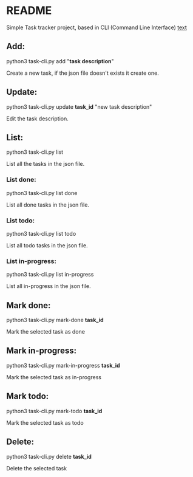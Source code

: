 # README
Simple Task tracker project, based in CLI (Command Line Interface)
[text](https://github.com/GrisAnd/Task-Tracker-CLI)

## Add:
python3 task-cli.py add "**task description**"

Create a new task, if the json file doesn't exists it create one.

## Update:
python3 task-cli.py update **task_id** "new task description"

Edit the task description.

## List:
python3 task-cli.py list

List all the tasks in the json file.

### List done:
python3 task-cli.py list done

List all done tasks in the json file.

### List todo:
python3 task-cli.py list todo

List all todo tasks in the json file.

### List in-progress:
python3 task-cli.py list in-progress

List all in-progress in the json file.

## Mark done:
python3 task-cli.py mark-done **task_id**

Mark the selected task as done

## Mark in-progress:
python3 task-cli.py mark-in-progress **task_id**

Mark the selected task as in-progress

## Mark todo:
python3 task-cli.py mark-todo **task_id**

Mark the selected task as todo

## Delete:
python3 task-cli.py delete **task_id**

Delete the selected task
